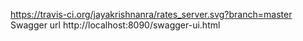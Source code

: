 https://travis-ci.org/jayakrishnanra/rates_server.svg?branch=master
Swagger url
http://localhost:8090/swagger-ui.html
